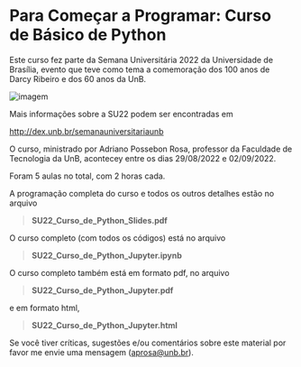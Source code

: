 # Para Começar a Programar: Curso de Básico de Python

Este curso fez parte da Semana Universitária 2022 da Universidade de Brasília, evento que teve como tema a comemoração dos 100 anos de Darcy Ribeiro e dos 60 anos da UnB.

![imagem](logoSU222.jpeg)

Mais informações sobre a SU22 podem ser encontradas em

http://dex.unb.br/semanauniversitariaunb

O curso, ministrado por Adriano Possebon Rosa, professor da Faculdade de Tecnologia da UnB, acontecey entre os dias 29/08/2022 e 02/09/2022. 

Foram 5 aulas no total, com 2 horas cada. 

A programação completa do curso e todos os outros detalhes estão no arquivo

> **SU22_Curso_de_Python_Slides.pdf** 

O curso completo (com todos os códigos) está no arquivo 

> **SU22_Curso_de_Python_Jupyter.ipynb**

O curso completo também está em formato pdf, no arquivo

> **SU22_Curso_de_Python_Jupyter.pdf**

e em formato html,

> **SU22_Curso_de_Python_Jupyter.html**

Se você tiver críticas, sugestões e/ou comentários sobre este material por favor me envie uma mensagem (aprosa@unb.br).
